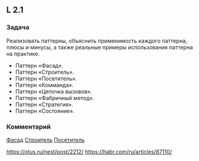 ## L 2.1

### Задача
Реализовать паттерны, объяснить применимость каждого паттерна, плюсы и минусы, а также реальные примеры использования паттерна на практике.
* Паттерн «Фасад».
* Паттерн «Строитель».
* Паттерн «Посетитель».
* Паттерн «Комманда».
* Паттерн «Цепочка вызовов».
* Паттерн «Фабричный метод».
* Паттерн «Стратегия».
* Паттерн «Состояние».

### Комментарий
[Фасад](./facade/comment.md)
[Строитель](./builder/comment.md)
[Посетитель](./visitor/comment.md)



https://otus.ru/nest/post/2212/
https://habr.com/ru/articles/87110/